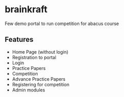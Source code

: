 # brainkraft
Few demo portal to run competition for abacus course 

## Features

- Home Page (without login)
- Registration to portal
- Login
- Practice Papers 
- Competition
- Advance Practice Papers 
- Registering for competition
- Admin modules
